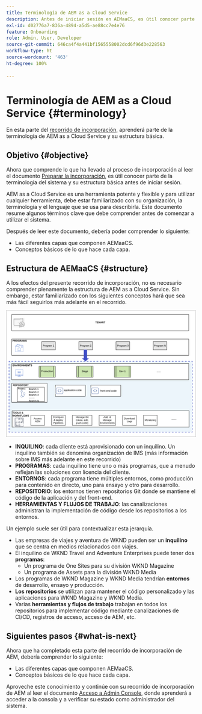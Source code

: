 ```yaml
---
title: Terminología de AEM as a Cloud Service
description: Antes de iniciar sesión en AEMaaCS, es útil conocer parte de la terminología del sistema y su estructura básica.
exl-id: d02776a7-836a-4894-a5d5-ae88cc7e4e76
feature: Onboarding
role: Admin, User, Developer
source-git-commit: 646ca4f4a441bf1565558002dcd6f96d3e228563
workflow-type: ht
source-wordcount: '463'
ht-degree: 100%

---
```


# Terminología de AEM as a Cloud Service {#terminology}

En esta parte del [recorrido de incorporación,](overview.md) aprenderá parte de la terminología de AEM as a Cloud Service y su estructura básica.

## Objetivo {#objective}

Ahora que comprende lo que ha llevado al proceso de incorporación al leer el documento [Preparar la incorporación,](preparation.md) es útil conocer parte de la terminología del sistema y su estructura básica antes de iniciar sesión.

AEM as a Cloud Service es una herramienta potente y flexible y para utilizar cualquier herramienta, debe estar familiarizado con su organización, la terminología y el lenguaje que se usa para describirla. Este documento resume algunos términos clave que debe comprender antes de comenzar a utilizar el sistema.

Después de leer este documento, debería poder comprender lo siguiente:

* Las diferentes capas que componen AEMaaCS.
* Conceptos básicos de lo que hace cada capa.

## Estructura de AEMaaCS {#structure}

A los efectos del presente recorrido de incorporación, no es necesario comprender plenamente la estructura de AEM as a Cloud Service. Sin embargo, estar familiarizado con los siguientes conceptos hará que sea más fácil seguirlos más adelante en el recorrido.

![Estructura de Cloud Manager](/help/journey-sites/quick-site/assets/cloud-manager-structure.png)

* **INQUILINO**: cada cliente está aprovisionado con un inquilino. Un inquilino también se denomina organización de IMS (más información sobre IMS más adelante en este recorrido)
* **PROGRAMAS**: cada inquilino tiene uno o más programas, que a menudo reflejan las soluciones con licencia del cliente.
* **ENTORNOS**: cada programa tiene múltiples entornos, como producción para contenido en directo, uno para ensayo y otro para desarrollo.
* **REPOSITORIO**: los entornos tienen repositorios Git donde se mantiene el código de la aplicación y del front-end.
* **HERRAMIENTAS Y FLUJOS DE TRABAJO**: las canalizaciones administran la implementación de código desde los repositorios a los entornos.

Un ejemplo suele ser útil para contextualizar esta jerarquía.

* Las empresas de viajes y aventura de WKND pueden ser un **inquilino** que se centra en medios relacionados con viajes.
* El inquilino de WKND Travel and Adventure Enterprises puede tener dos **programas**:
   * Un programa de One Sites para su división WKND Magazine
   * Un programa de Assets para la división WKND Media
* Los programas de WKND Magazine y WKND Media tendrían **entornos** de desarrollo, ensayo y producción.
* **Los repositorios** se utilizan para mantener el código personalizado y las aplicaciones para WKND Magazine y WKND Media.
* Varias **herramientas y flujos de trabajo** trabajan en todos los repositorios para implementar código mediante canalizaciones de CI/CD, registros de acceso, acceso de AEM, etc.

## Siguientes pasos {#what-is-next}

Ahora que ha completado esta parte del recorrido de incorporación de AEM, debería comprender lo siguiente:

* Las diferentes capas que componen AEMaaCS.
* Conceptos básicos de lo que hace cada capa.

Aproveche este conocimiento y continúe con su recorrido de incorporación de AEM al leer el documento [Acceso a Admin Console](admin-console.md), donde aprenderá a acceder a la consola y a verificar su estado como administrador del sistema.
